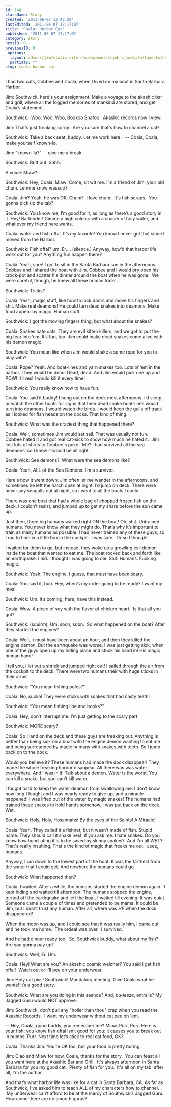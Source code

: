 ```yaml
---
id: 148
className: Story
created: '2011-06-07 13:42:29'
lastEdited: '2011-06-07 17:17:07'
title: 'Coala: Harbor Cat'
published: '2011-06-07 17:17:07'
category: story
nextID: 0
previousID: 0
_options:
  layout: /Users/jim/static-site-development/stjohnsjim/site/layouts/default.static.ttml
  partials: ""
slug: coala-harbor-cat
---
```

<p>I had two cats, Cobbee and Coala, when I lived on my boat in Santa Barbara Harbor.</p>
<p>Jim: Southwick, here's your assignment. Make a voyage to the akashic bar and grill, where all the fogged memories of mankind are stored, and get Coala&rsquo;s statement.</p>
<p>Southwick: &nbsp;Woo, Woo, Woo, Bookoo Snafoo. &nbsp;Akashic records now I view.</p>
<p>Jim: That's just freaking corny. &nbsp;Are you sure that's how to channel a cat?</p>
<p>Southwick: Take a back seat, buddy. Let me work here. &nbsp; -- Coala, Coala, make yourself known-la.</p>
<p>Jim: &quot;known-la?&quot; -- give me a break.</p>
<p>Southwick: Butt out. Shhh.</p>
<p>A voice: Miaw?</p>
<p>Southwick: Hey, Coala!  Miaw!  Come, sit wit me.  I&rsquo;m a friend of Jim, your old chum.  Lemme know wassup?</p>
<p>Coala: Jim? Yeah, he was OK. Chum? &nbsp;I love chum. &nbsp;It's fish scraps. &nbsp;You gonna pick up the tab?</p>
<p>Southwick:  You know me,  I&rsquo;m good for it, as long as there&rsquo;s a good story in it.  Hey! Bartender! Gimme a high colonic with a chaser of holy water, and what ever my friend here wants.</p>
<p>Coala: water and fish offal. It&rsquo;s my favorite!  You know I never got that since I moved from the Harbor.</p>
<p>Southwick: Fish offal? um. Er.... (silence.) Anyway, how&rsquo;d that harbor life work out for you?  Anything fun happen there?</p>
<p>Coala: Yeah, sure!  I got to sit in the Santa Barbara sun in the afternoons.  Cobbee and I shared the boat with Jim. Cobbee and I would pry open his crock-pot and scatter his dinner around the boat when he was gone. &nbsp;We were careful, though, he knew all these human tricks.</p>
<p>Southwick: Tricks?</p>
<p>Coala: Yeah, magic stuff, like how to lock doors and move his fingers and shit.  Make real deamons!  He could turn dead snakes into deamons.  Make food appear by magic.  Human stuff.</p>
<p>Southwick: I got the moving fingers thing, but what about the snakes?</p>
<p>Coala:  Snakes hate cats.  They are evil kitten killers, and we got to put the big fear into &lsquo;em.  It&rsquo;s fun, too.  Jim could make dead snakes come alive with his demon magic.</p>
<p>Southwick: You mean like when Jim would shake a some rope for you to play with?</p>
<p>Coala:  Rope?  Yeah.  And boat-lines and yarn snakes too.  Lots of &lsquo;em in the harbor.  They would be dead.  Dead, dead.  And Jim would pick one up and POW!  It lives!  I would kill it every time!</p>
<p>Southwick: You really know how to have fun.</p>
<p>Coala: You said it buddy!  I hung out on the dock most afternoons.  I&rsquo;d sleep, or watch the other boats for signs that their dead snake boat-lines would turn into deamons.  I would watch the birds.   I would keep the gulls off track as I looked for fish heads on the docks.  That kind of thing.</p>
<p>Southwick:  What was the craziest thing that happened there?</p>
<p>Coala: Well, sometimes Jim would set sail.  That was usually not fun.  Cobbee hated it and got real cat-sick to show how much he hated it. &nbsp;Jim lost lots of shirts to Cobbee's puke. &nbsp;Me? I had survived all the sea deamons, so I knew it would be all right.</p>
<p>Southiwick: Sea demons? &nbsp;What were the sea demons like?</p>
<p>Coala: Yeah, ALL of the Sea Demons.  I&rsquo;m a survivor.</p>
<p>Here's how it went down:&nbsp;Jim often let me wander in the afternoons, and sometimes he left the hatch open at night. I&rsquo;d jump on deck.  There were never any seagulls out at night, so I went to all the boats I could.</p>
<p>There was one boat that had a whole bag of chopped frozen fish on the deck.  I couldn&rsquo;t resist, and jumped up to get my share before the sun came up.</p>
<p>Just then, three big humans walked right ON the boat!  Oh, shit. Untrained humans.  You never know what they might do.  That&rsquo;s why it&rsquo;s important to train as many humans as possible.  I had never trained any of these guys, so I ran to hide in a little box in the cockpit. &nbsp;I was safe. &nbsp;Or so I thought.</p>
<p>I waited for them to go, but instead, they woke up a growling evil demon inside the boat that wanted to eat me. The boat rocked back and forth like an earthquake.  I hid.  I thought I was going to die.  Shit.  Humans.  Fucking magic.</p>
<p>Southwick:  Yeah, The engine, I guess, that must have been scary.</p>
<p>Coala: You said it, bub.  Hey, when&rsquo;s my order going to be ready?  I want my meal.</p>
<p>Southwick: Um. It&rsquo;s coming, here, have this instead.</p>
<p>Coala:  Wow. A piece of soy with the flavor of chicken heart. &nbsp;Is that all you got?</p>
<p>Southwick:  (squirm), Um. soon, soon. &nbsp;So what happened on the boat?  After they started the engines?</p>
<p>Coala:  Well, it must have been about an hour, and then they killed the engine demon.   But the earthquake was worse.  I was just getting sick, when one of the guys open up my hiding place and stuck his hand in!  His magic human hand!</p>
<p>I tell you, I let out a shriek and jumped right out!  I sailed through the air from the cockpit to the deck.  There were two humans their with huge sticks in their arms!</p>
<p>Southwick: &ldquo;You mean fishing poles?&rdquo;</p>
<p>Coala: No, sucka!  They were sticks with snakes that had nasty teeth!</p>
<p>Southwick: &ldquo;You mean fishing line and hooks?&rdquo;</p>
<p>Coala: Hey, don&rsquo;t interrupt me.  I&rsquo;m just getting to the scary part.</p>
<p>Southwick: MORE scary?</p>
<p>Coala:  So I land on the deck and these guys are freaking out.  Anything is better than being sick on a boat with the engine demon wanting to eat me and being surrounded by magic humans with snakes with teeth. So I jump back on to the dock.</p>
<p>Would you believe it?  These humans had made the dock disappear!  They made the whole freaking harbor disappear.  All there was was water everywhere.  And I was in it!  Talk about a demon.  Water is the worst.  You can kill a snake, but you can&rsquo;t kill water.</p>
<p>I fought hard to keep the water deamon from swallowing me.  I don&rsquo;t know how long I fought and I was nearly ready to give up, and a miracle happened!  I was lifted out of the water by magic snakes!  The humans had trained these snakes to hold hands somehow. I was put back on the deck. Wet.</p>
<p>Southwick: Holy, Holy, Hosannahs! By the eyes of the Saints! A Miracle!</p>
<p>Coala:  Yeah, They called it a fishnet, but it wasn&rsquo;t made of fish.  Stupid name.  They should call it snake nest, if you ask me.  I hate snakes.  Do you know how humiliating it is to be saved by skinny snakes? &nbsp;And I'm all WET?! That's really insulting. That's the kind of magic that freaks me out. &nbsp;Jeez, humans.</p>
<p>Anyway, I ran down to the lowest part of the boat.  It was the farthest from the water that I could get.  And nowhere the humans could go.</p>
<p>Southwick:  What happened then?</p>
<p>Coala: I waited. After a while, the humans started the engine demon again. &nbsp;I kept hiding and waited till afternoon.  The humans stopped the engine, turned off the earthquake and left the boat.  I waited till evening.  It was quiet.  Someone came a couple of times and pretended to be mama.  It could be Jim, but I didn&rsquo;t trust any human. After all, where was <i>HE</i> when the dock disappeared!</p>
<p>When the moon was up, and I could see that it was really him, I came out and he took me home. &nbsp;The ordeal was over. &nbsp;I survived.</p>
<p>And he had dinner ready too. &nbsp;So, Southwick buddy, what about my fish?  Are you gonna pay up?</p>
<p>Southwick:  Well, Er. Um.</p>
<p>Coala: Hey!  What are you?  An akashic cosmic welcher?  You said I get fish offal! &nbsp;Watch out or I'll pee on your underwear.</p>
<p>Jim: Holy cat piss! Southwick!  Mandatory meeting!  Give Coala what he wants!  It&rsquo;s a good story.</p>
<p>Southwick: What are you doing in this seance? And, <i>pu-leeze</i>, entrails? My Jagged Guru would NOT approve.</p>
<p>Jim: Southwick, don't pull any &quot;holier than thou&quot; crap when you read the Akashic Records. &nbsp;I want my underwear without cat pee on 'em.</p>
<p>-- Hey, Coala, good buddy, you remember me?  Miaw, Purr, Purr. Here is your fish: you know fish offal isn&rsquo;t good for you: it causes you to break out in bumps.  Purr. Next time let&rsquo;s stick to real cat food, OK?</p>
<p>Coala:  Thanks Jim.  You&rsquo;re OK too, but your food is pretty boring.</p>
<p>Jim:  Ciao and Miaw for now, Coala, thanks for the story. &nbsp;You can feast all you want here at the Akashic Bar and Grill. &nbsp;It's always afternoon in Santa Barbara for you my good cat. &nbsp;Plenty of fish for you. &nbsp;It's all on my tab: after all, I'm the author.</p>
<p>And that&rsquo;s what harbor life was like for a cat in Santa Barbara, CA.  As far as Southwick, I&rsquo;ve asked him to teach ALL of my characters how to channel. &nbsp;My underwear can&rsquo;t afford to be at the mercy of Southwick&rsquo;s Jagged Guru.  How come there are no smooth gurus?</p>